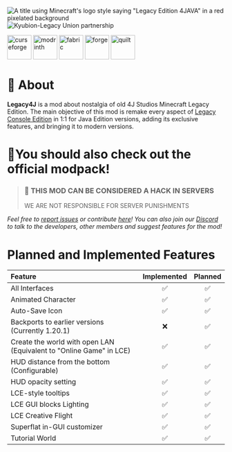 ![A title using Minecraft's logo style saying "Legacy Edition 4JAVA" in a red pixelated background](https://cdn.modrinth.com/data/cached_images/67141437c0984015f45bb785154c81e3481fd5b6.png)
![Kyubion-Legacy Union partnership](https://cdn.modrinth.com/data/cached_images/c2785b576905c20cfe5afd63b9432e2cf8ff889f.png)

[<img alt="curseforge" height="56" src="https://cdn.jsdelivr.net/npm/@intergrav/devins-badges@3/assets/cozy/available/curseforge_vector.svg">](https://www.curseforge.com/minecraft/mc-mods/legacy-minecraft) <!-- SVG version -->
[<img alt="modrinth" height="56" src="https://cdn.jsdelivr.net/npm/@intergrav/devins-badges@3/assets/cozy/available/modrinth_vector.svg">](https://modrinth.com/mod/legacy4j) <!-- SVG version -->
[<img alt="fabric" height="56" src="https://cdn.jsdelivr.net/npm/@intergrav/devins-badges@3/assets/cozy/supported/fabric_vector.svg">](https://fabricmc.net/) <!-- SVG version -->
[<img alt="forge" height="56" src="https://cdn.jsdelivr.net/npm/@intergrav/devins-badges@3/assets/cozy/supported/forge_vector.svg">](https://files.minecraftforge.net) <!-- SVG version -->
[<img alt="quilt" height="56" src="https://cdn.jsdelivr.net/npm/@intergrav/devins-badges@3/assets/cozy/supported/quilt_vector.svg">](https://quiltmc.org/)

# 📜 About
**Legacy4J** is a mod about nostalgia of old 4J Studios Minecraft Legacy Edition. The main objective of this mod is remake every aspect of [Legacy Console Edition](https://minecraft.wiki/w/Legacy_Console_Edition) in 1:1 for Java Edition versions, adding its exclusive features, and bringing it to modern versions.




# 👋You should also check out the official modpack!



> ### 🚫 THIS MOD CAN BE CONSIDERED A HACK IN SERVERS
> WE ARE NOT RESPONSIBLE FOR SERVER PUNISHMENTS 

*Feel free to [report issues](https://github.com/Wilyicaro/Legacy-Minecraft/issues) or contribute [here](https://github.com/Wilyicaro/Legacy-Minecraft)!*
*You can also join our [Discord](https://discord.com/invite/CVas58uPyb) to talk to the developers, other members and suggest features for the mod!*


# Planned and Implemented Features
| Feature                                                             | Implemented | Planned |
|:--------------------------------------------------------------------|:-----------:|:-------:|
| All Interfaces                                                      | ✅           | ✅       |
| Animated Character                                                  | ✅           | ✅       |
| Auto-Save Icon                                                      | ✅           | ✅       |
| Backports to earlier versions (Currently 1.20.1)                                      | ❌           | ✅       |
| Create the world with open LAN (Equivalent to "Online Game" in LCE) | ✅           | ✅       |
| HUD distance from the bottom (Configurable)                         | ✅           | ✅       |
| HUD opacity setting                                                 | ✅           | ✅       |
| LCE-style tooltips                                                  | ✅           | ✅       |
| LCE GUI blocks Lighting                                             | ✅           | ✅       |
| LCE Creative Flight                                                 | ✅           | ✅       |
| Superflat in-GUI customizer                                         | ✅           | ✅       |
| Tutorial World                                                      | ✅           | ✅       |

